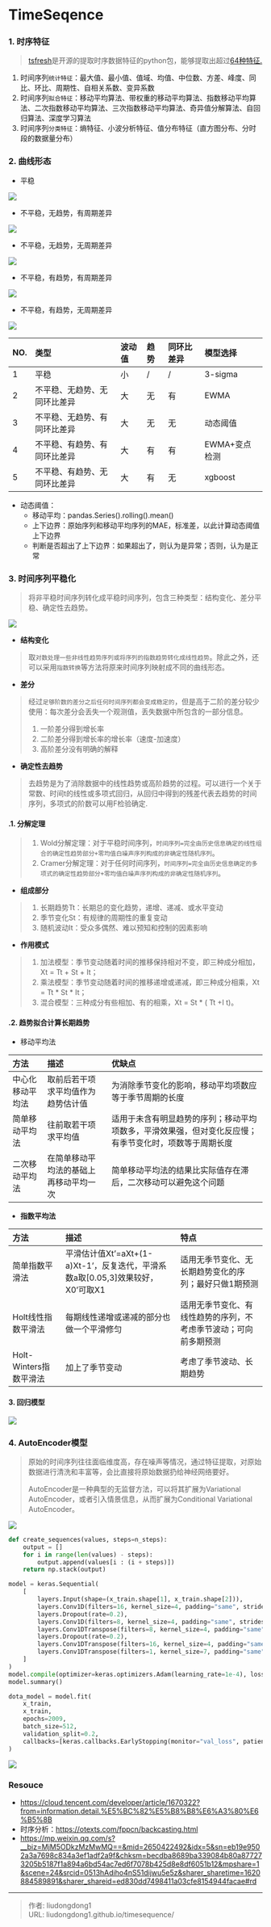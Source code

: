 # TimeSeqence


### 1. 时序特征

> [tsfresh](https://tsfresh.readthedocs.io/en/latest/text/quick_start.html)是开源的提取时序数据特征的python包，能够提取出超过[64种特征.](https://tsfresh.readthedocs.io/en/latest/text/list_of_features.html)

1. 时间序列`统计特征`：最大值、最小值、值域、均值、中位数、方差、峰度、同比、环比、周期性、自相关系数、变异系数
2. 时间序列`拟合特征`：移动平均算法、带权重的移动平均算法、指数移动平均算法、二次指数移动平均算法、三次指数移动平均算法、奇异值分解算法、自回归算法、深度学习算法
3. 时间序列`分类特征`：熵特征、小波分析特征、值分布特征（直方图分布、分时段的数据量分布）

### 2. 曲线形态

- 平稳

![](https://gitee.com/github-25970295/blogpictureV2/raw/master/image-20210521111628100.png)

- 不平稳，无趋势，有周期差异

![](https://gitee.com/github-25970295/blogpictureV2/raw/master/image-20210521111646799.png)

- 不平稳，无趋势，无周期差异

![](https://gitee.com/github-25970295/blogpictureV2/raw/master/image-20210521111657428.png)

- 不平稳，有趋势，有周期差异

![](https://gitee.com/github-25970295/blogpictureV2/raw/master/image-20210521111709262.png)

- 不平稳，有趋势，无周期差异

![](https://gitee.com/github-25970295/blogpictureV2/raw/master/image-20210521111717749.png)

| NO.  | 类型                         | 波动值 | 趋势 | 同环比差异 | 模型选择      |
| :--- | :--------------------------- | :----- | :--- | :--------- | :------------ |
| 1    | 平稳                         | 小     | /    | /          | 3-sigma       |
| 2    | 不平稳、无趋势、无同环比差异 | 大     | 无   | 有         | EWMA          |
| 3    | 不平稳、无趋势、有同环比差异 | 大     | 无   | 无         | 动态阈值      |
| 4    | 不平稳、有趋势、有同环比差异 | 大     | 有   | 有         | EWMA+变点检测 |
| 5    | 不平稳、有趋势、无同环比差异 | 大     | 有   | 无         | xgboost       |

- 动态阈值：
  - 移动平均：pandas.Series().rolling().mean()
  - 上下边界：原始序列和移动平均序列的MAE，标准差，以此计算动态阈值上下边界
  - 判断是否超出了上下边界：如果超出了，则认为是异常；否则，认为是正常	

### 3. 时间序列平稳化

> 将非平稳时间序列转化成平稳时间序列，包含三种类型：结构变化、差分平稳、确定性去趋势。

![](https://gitee.com/github-25970295/blogpictureV2/raw/master/image-20210521112505013.png)

- **结构变化**

> 取`对数处理一些非线性趋势序列或将序列的指数趋势转化成线性趋势`。除此之外，还可以采用`指数转换`等方法将原来时间序列映射成不同的曲线形态。

- **差分**

> 经过`足够阶数的差分之后任何时间序列都会变成稳定的`，但是高于二阶的差分较少使用：每次差分会丢失一个观测值，丢失数据中所包含的一部分信息。
>
> 1. 一阶差分得到增长率
> 2. 二阶差分得到增长率的增长率（速度-加速度）
> 3. 高阶差分没有明确的解释

- **确定性去趋势**

> 去趋势是为了消除数据中的线性趋势或高阶趋势的过程。可以进行一个关于常数、时间t的线性或多项式回归，从回归中得到的残差代表去趋势的时间序列，多项式的阶数可以用F检验确定.

#### .1. **分解定理**

> 1. Wold分解定理：对于平稳时间序列，`时间序列=完全由历史信息确定的线性组合的确定性趋势部分+零均值白噪声序列构成的非确定性随机序列`。
> 2. Cramer分解定理：对于任何时间序列，`时间序列=完全由历史信息确定的多项式的确定性趋势部分+零均值白噪声序列构成的非确定性随机序列`。

- **组成部分**

> 1. 长期趋势Tt：长期总的变化趋势，递增、递减、或水平变动
> 2. 季节变化St：有规律的周期性的重复变动
> 3. 随机波动It：受众多偶然、难以预知和控制的因素影响

- **作用模式**

> 1. 加法模型：季节变动随着时间的推移保持相对不变，即三种成分相加，Xt = Tt + St + It；
> 2. 乘法模型：季节变动随着时间的推移递增或递减，即三种成分相乘，Xt = Tt * St * It；
> 3. 混合模型：三种成分有些相加、有的相乘，Xt = St * ( Tt +I t)。

#### .2. **趋势拟合计算长期趋势**

- 移动平均法

| 方法             | 描述                                   | 优缺点                                                       |
| :--------------- | :------------------------------------- | :----------------------------------------------------------- |
| 中心化移动平均法 | 取前后若干项求平均值作为趋势估计值     | 为消除季节变化的影响，移动平均项数应等于季节周期的长度       |
| 简单移动平均法   | 往前取若干项求平均值                   | 适用于未含有明显趋势的序列；移动平均项数多，平滑效果强，但对变化反应慢；有季节变化时，项数等于周期长度 |
| 二次移动平均法   | 在简单移动平均法的基础上再移动平均一次 | 简单移动平均法的结果比实际值存在滞后，二次移动可以避免这个问题 |

- **指数平均法**

| 方法                   | 描述                                                         | 特点                                                         |
| :--------------------- | :----------------------------------------------------------- | :----------------------------------------------------------- |
| 简单指数平滑法         | 平滑估计值Xt’=aXt+(1-a)Xt-1’，反复迭代，平滑系数a取[0.05,3]效果较好，X0’可取X1 | 适用无季节变化、无长期趋势变化的序列；最好只做1期预测        |
| Holt线性指数平滑法     | 每期线性递增或递减的部分也做一个平滑修匀                     | 适用无季节变化、有线性趋势的序列，不考虑季节波动；可向前多期预测 |
| Holt-Winters指数平滑法 | 加上了季节变动                                               | 考虑了季节波动、长期趋势                                     |

#### 3. 回归模型

![](https://gitee.com/github-25970295/blogpictureV2/raw/master/image-20210521113216905.png)

### 4. **AutoEncoder模型**

>原始的时间序列往往面临维度高，存在噪声等情况，通过特征提取，对原始数据进行清洗和丰富等，会比直接将原始数据扔给神经网络要好。
>
>  AutoEncoder是一种典型的无监督方法，可以将其扩展为Variational AutoEncoder，或者引入情景信息，从而扩展为Conditional Variational AutoEncoder。

![](https://gitee.com/github-25970295/blogImage/raw/master/img/20210518225641.png)

```python
def create_sequences(values, steps=n_steps):
    output = []
    for i in range(len(values) - steps):
        output.append(values[i : (i + steps)])
    return np.stack(output)

model = keras.Sequential(
    [
        layers.Input(shape=(x_train.shape[1], x_train.shape[2])),
        layers.Conv1D(filters=16, kernel_size=4, padding="same", strides=2, activation="relu"),
        layers.Dropout(rate=0.2),
        layers.Conv1D(filters=8, kernel_size=4, padding="same", strides=2, activation="relu"),
        layers.Conv1DTranspose(filters=8, kernel_size=4, padding="same", strides=2, activation="relu"),
        layers.Dropout(rate=0.2),
        layers.Conv1DTranspose(filters=16, kernel_size=4, padding="same", strides=2, activation="relu"),
        layers.Conv1DTranspose(filters=1, kernel_size=7, padding="same"),
    ]
)
model.compile(optimizer=keras.optimizers.Adam(learning_rate=1e-4), loss="mse")
model.summary()

dota_model = model.fit(
    x_train,
    x_train,
    epochs=2009,
    batch_size=512,
    validation_split=0.2,
    callbacks=[keras.callbacks.EarlyStopping(monitor="val_loss", patience=5, mode="min")],
)
```

![](https://gitee.com/github-25970295/blogImage/raw/master/img/20210518225825.png)

### Resouce

- https://cloud.tencent.com/developer/article/1670322?from=information.detail.%E5%BC%82%E5%B8%B8%E6%A3%80%E6%B5%8B
- 时序分析：https://otexts.com/fppcn/backcasting.html
- https://mp.weixin.qq.com/s?__biz=MjM5ODkzMzMwMQ==&mid=2650422492&idx=5&sn=eb19e9502a3a7698c834a3ef1adf2a9f&chksm=becdba8689ba339084b80a877273205b5187f1a894a6bd54ac7ed6f7078b425d8e8df6051b12&mpshare=1&scene=24&srcid=0513hAdiho4nS51dijwu5e5z&sharer_sharetime=1620884589891&sharer_shareid=ed830dd7498411a03cfe8154944facae#rd



---

> 作者: liudongdong1  
> URL: liudongdong1.github.io/timesequence/  

